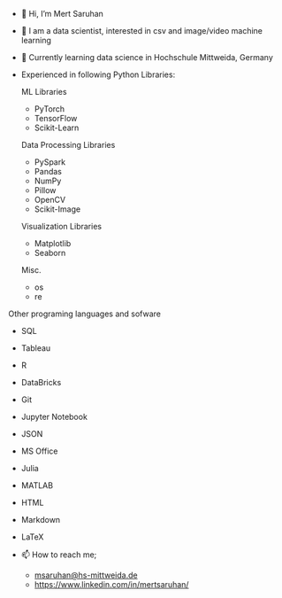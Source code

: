 - 👋 Hi, I’m Mert Saruhan
- 👀 I am a data scientist, interested in csv and image/video machine learning
- 🌱 Currently learning data science in Hochschule Mittweida, Germany
- Experienced in following Python Libraries:
    
    ML Libraries        
    - PyTorch           
    - TensorFlow        
    - Scikit-Learn   
                                     
    Data Processing Libraries        
    - PySpark                         
    - Pandas                            
    - NumPy
    - Pillow
    - OpenCV 
    - Scikit-Image
    
    Visualization Libraries
    - Matplotlib                   
    - Seaborn                      
                             
    Misc.
    - os
    - re
 
 Other programing languages and sofware
   - SQL
   - Tableau 
   - R     
   - DataBricks
   - Git
   - Jupyter Notebook      
   - JSON
   - MS Office
   - Julia
   - MATLAB       
   - HTML 
   - Markdown     
   - LaTeX     
        
- 📫 How to reach me;
  - msaruhan@hs-mittweida.de
  - https://www.linkedin.com/in/mertsaruhan/

<!---
mertsaru/mertsaru is a ✨ special ✨ repository because its `README.md` (this file) appears on your GitHub profile.
You can click the Preview link to take a look at your changes.
--->
